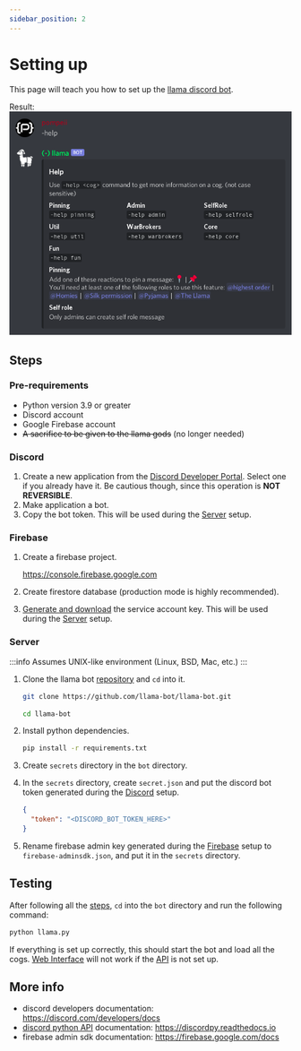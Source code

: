 ```yaml
---
sidebar_position: 2
---
```


# Setting up

This page will teach you how to set up the [llama discord bot](https://github.com/llama-bot/llama-bot).

Result:<br />
![example image of bot usage](/img/example.png)

## Steps

### Pre-requirements

- Python version 3.9 or greater
- Discord account
- Google Firebase account
- ~~A sacrifice to be given to the llama gods~~ (no longer needed)

### Discord

1. Create a new application from the [Discord Developer Portal](https://discord.com/developers/applications). Select one if you already have it. Be cautious though, since this operation is **NOT REVERSIBLE**.
2. Make application a bot.
3. Copy the bot token. This will be used during the [Server](#server) setup.

### Firebase

1. Create a firebase project.

   https://console.firebase.google.com

2. Create firestore database (production mode is highly recommended).
3. [Generate and download](https://console.firebase.google.com/project/_/settings/serviceaccounts/adminsdk) the service account key. This will be used during the [Server](#server) setup.

### Server

:::info
Assumes UNIX-like environment (Linux, BSD, Mac, etc.)
:::

1. Clone the llama bot [repository](https://github.com/llama-bot/llama-bot) and `cd` into it.

   ```bash
   git clone https://github.com/llama-bot/llama-bot.git
   ```

   ```bash
   cd llama-bot
   ```

2. Install python dependencies.

   ```bash
   pip install -r requirements.txt
   ```

3. Create `secrets` directory in the `bot` directory.
4. In the `secrets` directory, create `secret.json` and put the discord bot token generated during the [Discord](#discord) setup.

   ```json title="bot/secret.json"
   {
     "token": "<DISCORD_BOT_TOKEN_HERE>"
   }
   ```

5. Rename firebase admin key generated during the [Firebase](#firebase) setup to `firebase-adminsdk.json`, and put it in the `secrets` directory.

## Testing

After following all the [steps](#steps), `cd` into the `bot` directory and run the following command:

```bash
python llama.py
```

If everything is set up correctly, this should start the bot and load all the cogs. [Web Interface](/docs/web-interface/overview) will not work if the [API](/docs/api/overview) is not set up.

## More info

- discord developers documentation: https://discord.com/developers/docs
- [discord python API](https://github.com/Rapptz/discord.py) documentation: https://discordpy.readthedocs.io
- firebase admin sdk documentation: https://firebase.google.com/docs
